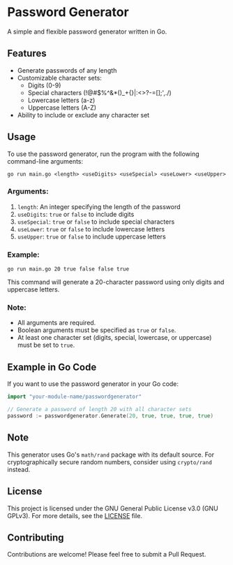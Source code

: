 # Password Generator

A simple and flexible password generator written in Go.

## Features

- Generate passwords of any length
- Customizable character sets:
  - Digits (0-9)
  - Special characters (!@#$%^&*()_+{}|:<>?-=[]\;',./)
  - Lowercase letters (a-z)
  - Uppercase letters (A-Z)
- Ability to include or exclude any character set

## Usage

To use the password generator, run the program with the following command-line arguments:

```
go run main.go <length> <useDigits> <useSpecial> <useLower> <useUpper>
```

### Arguments:

1. `length`: An integer specifying the length of the password
2. `useDigits`: `true` or `false` to include digits
3. `useSpecial`: `true` or `false` to include special characters
4. `useLower`: `true` or `false` to include lowercase letters
5. `useUpper`: `true` or `false` to include uppercase letters

### Example:

```
go run main.go 20 true false false true
```

This command will generate a 20-character password using only digits and uppercase letters.

### Note:

- All arguments are required.
- Boolean arguments must be specified as `true` or `false`.
- At least one character set (digits, special, lowercase, or uppercase) must be set to `true`.

## Example in Go Code

If you want to use the password generator in your Go code:

```go
import "your-module-name/passwordgenerator"

// Generate a password of length 20 with all character sets
password := passwordgenerator.Generate(20, true, true, true, true)
```

## Note

This generator uses Go's `math/rand` package with its default source. For cryptographically secure random numbers, consider using `crypto/rand` instead.

## License

This project is licensed under the GNU General Public License v3.0 (GNU GPLv3). For more details, see the [LICENSE](https://www.gnu.org/licenses/gpl-3.0.en.html) file.

## Contributing

Contributions are welcome! Please feel free to submit a Pull Request.
